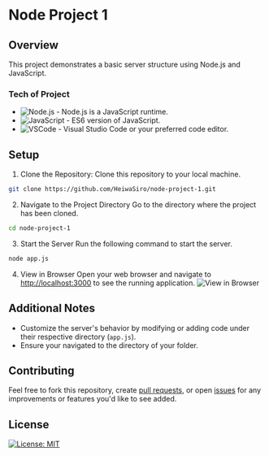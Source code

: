 # Node Project 1
## Overview
This project demonstrates a basic server structure using Node.js and JavaScript.
### Tech of Project
- ![Node.js](https://img.shields.io/badge/Node.js-v22.3.0-green) - Node.js is a JavaScript runtime.
- ![JavaScript](https://img.shields.io/badge/JavaScript-ES6-yellow) - ES6 version of JavaScript.
- ![VSCode](https://img.shields.io/badge/VSCode-Recommended-lightgrey) - Visual Studio Code or your preferred code editor.
## Setup
1. Clone the Repository: Clone this repository to your local machine.
```bash
git clone https://github.com/HeiwaSiro/node-project-1.git
```
2. Navigate to the Project Directory
Go to the directory where the project has been cloned.
```bash
cd node-project-1
```
3. Start the Server
Run the following command to start the server.
```bash
node app.js
```
4. View in Browser
Open your web browser and navigate to [http://localhost:3000](http://127.0.0.1:3000/) to see the running application.
![View in Browser](https://i.ibb.co/BBshjyX/Screenshot-2024-07-02-191356.png)
## Additional Notes
- Customize the server's behavior by modifying or adding code under their respective directory (`app.js`).
- Ensure your navigated to the directory of your folder.
## Contributing
Feel free to fork this repository, create [pull requests](https://github.com/HeiwaSiro/node-project-1/pulls), or open [issues](https://github.com/HeiwaSiro/node-project-1/issues) for any improvements or features you'd like to see added.
## License
[![License: MIT](https://img.shields.io/badge/License-MIT-yellow.svg)](https://opensource.org/licenses/MIT)

